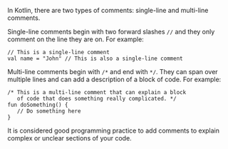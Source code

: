 In Kotlin, there are two types of comments: single-line and multi-line comments. 

Single-line comments begin with two forward slashes `//` and they only comment on the line they are on. For example: 

```
// This is a single-line comment
val name = "John" // This is also a single-line comment
```

Multi-line comments begin with `/*` and end with `*/`. They can span over multiple lines and can add a description of a block of code. For example: 

```
/* This is a multi-line comment that can explain a block
   of code that does something really complicated. */
fun doSomething() {
   // Do something here
}
```

It is considered good programming practice to add comments to explain complex or unclear sections of your code.